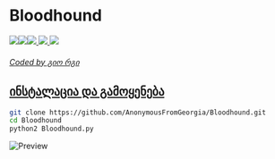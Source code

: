 # Bloodhound

<p align="left"><a href="https://youtube.com/AnonymousFromGeorgia"><img src="https://i.ibb.co/F48y2tp/rsz-pngitem-5213730.png"><a href="https://anonymousfg.rivyt.com"><img src="https://i.ibb.co/8BH4f6S/Logo.png"><a href="https://facebook.com/anonimaluri"><img src="http://i.imgur.com/P3YfQoD.png">
  <a href="https://twitter.com/anonimaluri"><img src="http://i.imgur.com/tXSoThF.png">
    <a href="https://github.com/AnonymousFromGeorgia"><img src="http://i.imgur.com/0o48UoR.png"></p>
<h6>Coded by გიო რგი</h6>

## ინსტალაცია და გამოყენება

```bash
git clone https://github.com/AnonymousFromGeorgia/Bloodhound.git
cd Bloodhound
python2 Bloodhound.py
```

![Preview](https://i.ibb.co/4mRjNvy/foto-no-exif.png)
